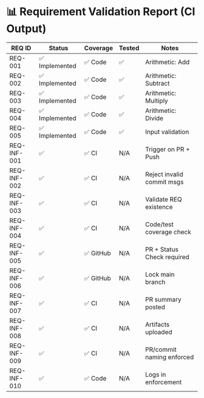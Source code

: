 # 📊 Requirement Validation Report (CI Output)

| REQ ID        | Status       | Coverage | Tested | Notes                       |
|---------------|--------------|----------|--------|-----------------------------|
| REQ-001       | ✅ Implemented | ✅ Code  | ✅     | Arithmetic: Add            |
| REQ-002       | ✅ Implemented | ✅ Code  | ✅     | Arithmetic: Subtract       |
| REQ-003       | ✅ Implemented | ✅ Code  | ✅     | Arithmetic: Multiply       |
| REQ-004       | ✅ Implemented | ✅ Code  | ✅     | Arithmetic: Divide         |
| REQ-005       | ✅ Implemented | ✅ Code  | ✅     | Input validation           |
| REQ-INF-001   | ✅            | ✅ CI    | N/A    | Trigger on PR + Push       |
| REQ-INF-002   | ✅            | ✅ CI    | N/A    | Reject invalid commit msgs |
| REQ-INF-003   | ✅            | ✅ CI    | N/A    | Validate REQ existence     |
| REQ-INF-004   | ✅            | ✅ CI    | N/A    | Code/test coverage check   |
| REQ-INF-005   | ✅            | ✅ GitHub| N/A    | PR + Status Check required |
| REQ-INF-006   | ✅            | ✅ GitHub| N/A    | Lock main branch           |
| REQ-INF-007   | ✅            | ✅ CI    | N/A    | PR summary posted          |
| REQ-INF-008   | ✅            | ✅ CI    | N/A    | Artifacts uploaded         |
| REQ-INF-009   | ✅            | ✅ CI    | N/A    | PR/commit naming enforced  |
| REQ-INF-010   | ✅            | ✅ Code  | N/A    | Logs in enforcement        |
